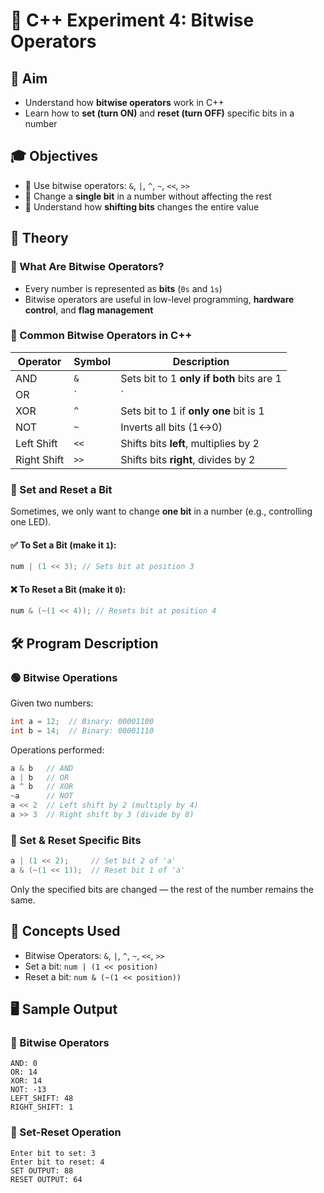 # 🧠 C++ Experiment 4: Bitwise Operators 

## 🎯 Aim

- Understand how **bitwise operators** work in C++
- Learn how to **set (turn ON)** and **reset (turn OFF)** specific bits in a number

## 🎓 Objectives

- 🔹 Use bitwise operators: `&`, `|`, `^`, `~`, `<<`, `>>`  
- 🔹 Change a **single bit** in a number without affecting the rest  
- 🔹 Understand how **shifting bits** changes the entire value  

## 📖 Theory

### 📌 What Are Bitwise Operators?

- Every number is represented as **bits** (`0s` and `1s`)
- Bitwise operators are useful in low-level programming, **hardware control**, and **flag management**

### 🔢 Common Bitwise Operators in C++

| Operator | Symbol | Description                               |
|----------|--------|-------------------------------------------|
| AND      | `&`    | Sets bit to 1 **only if both** bits are 1 |
| OR       | `|`    | Sets bit to 1 if **at least one** bit is 1|
| XOR      | `^`    | Sets bit to 1 if **only one** bit is 1    |
| NOT      | `~`    | Inverts all bits (1↔0)                    |
| Left Shift  | `<<` | Shifts bits **left**, multiplies by 2    |
| Right Shift | `>>` | Shifts bits **right**, divides by 2      |

### 🔧 Set and Reset a Bit

Sometimes, we only want to change **one bit** in a number (e.g., controlling one LED).

#### ✅ To **Set** a Bit (make it `1`):
```cpp
num | (1 << 3); // Sets bit at position 3
```

#### ❌ To **Reset** a Bit (make it `0`):
```cpp
num & (~(1 << 4)); // Resets bit at position 4
```
## 🛠️ Program Description

### 🟢 Bitwise Operations

Given two numbers:
```cpp
int a = 12;  // Binary: 00001100
int b = 14;  // Binary: 00001110
```

Operations performed:
```cpp
a & b   // AND
a | b   // OR
a ^ b   // XOR
~a      // NOT
a << 2  // Left shift by 2 (multiply by 4)
a >> 3  // Right shift by 3 (divide by 8)
```

### 🔵 Set & Reset Specific Bits

```cpp
a | (1 << 2);     // Set bit 2 of 'a'
a & (~(1 << 1));  // Reset bit 1 of 'a'
```

Only the specified bits are changed — the rest of the number remains the same.

## 🧠 Concepts Used

- Bitwise Operators: `&`, `|`, `^`, `~`, `<<`, `>>`  
- Set a bit: `num | (1 << position)`  
- Reset a bit: `num & (~(1 << position))`  

## 🖥️ Sample Output

### 🔹 Bitwise Operators
```
AND: 0  
OR: 14  
XOR: 14  
NOT: -13  
LEFT_SHIFT: 48  
RIGHT_SHIFT: 1  
```

### 🔹 Set-Reset Operation
```
Enter bit to set: 3  
Enter bit to reset: 4  
SET OUTPUT: 88  
RESET OUTPUT: 64  
```
